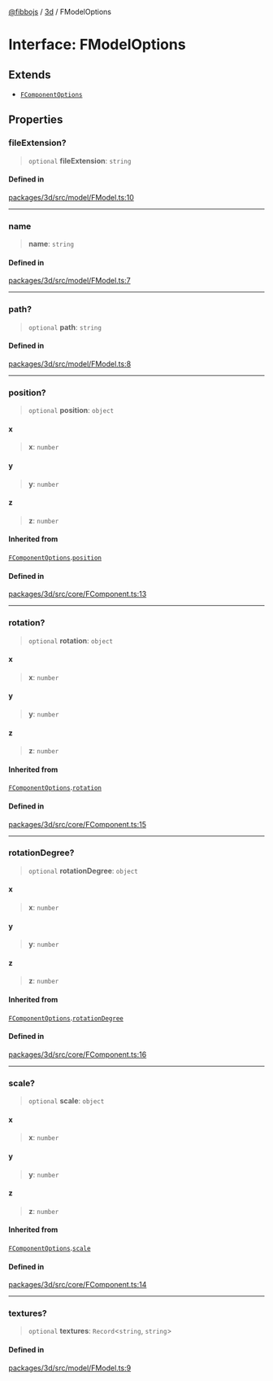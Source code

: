 [@fibbojs](/api/index) / [3d](/api/3d) / FModelOptions

# Interface: FModelOptions

## Extends

- [`FComponentOptions`](FComponentOptions.md)

## Properties

### fileExtension?

> `optional` **fileExtension**: `string`

#### Defined in

[packages/3d/src/model/FModel.ts:10](https://github.com/fibbojs/fibbo/blob/ca6e10de1cfed8b8d44a28a82c206333ede11c84/packages/3d/src/model/FModel.ts#L10)

***

### name

> **name**: `string`

#### Defined in

[packages/3d/src/model/FModel.ts:7](https://github.com/fibbojs/fibbo/blob/ca6e10de1cfed8b8d44a28a82c206333ede11c84/packages/3d/src/model/FModel.ts#L7)

***

### path?

> `optional` **path**: `string`

#### Defined in

[packages/3d/src/model/FModel.ts:8](https://github.com/fibbojs/fibbo/blob/ca6e10de1cfed8b8d44a28a82c206333ede11c84/packages/3d/src/model/FModel.ts#L8)

***

### position?

> `optional` **position**: `object`

#### x

> **x**: `number`

#### y

> **y**: `number`

#### z

> **z**: `number`

#### Inherited from

[`FComponentOptions`](FComponentOptions.md).[`position`](FComponentOptions.md#position)

#### Defined in

[packages/3d/src/core/FComponent.ts:13](https://github.com/fibbojs/fibbo/blob/ca6e10de1cfed8b8d44a28a82c206333ede11c84/packages/3d/src/core/FComponent.ts#L13)

***

### rotation?

> `optional` **rotation**: `object`

#### x

> **x**: `number`

#### y

> **y**: `number`

#### z

> **z**: `number`

#### Inherited from

[`FComponentOptions`](FComponentOptions.md).[`rotation`](FComponentOptions.md#rotation)

#### Defined in

[packages/3d/src/core/FComponent.ts:15](https://github.com/fibbojs/fibbo/blob/ca6e10de1cfed8b8d44a28a82c206333ede11c84/packages/3d/src/core/FComponent.ts#L15)

***

### rotationDegree?

> `optional` **rotationDegree**: `object`

#### x

> **x**: `number`

#### y

> **y**: `number`

#### z

> **z**: `number`

#### Inherited from

[`FComponentOptions`](FComponentOptions.md).[`rotationDegree`](FComponentOptions.md#rotationdegree)

#### Defined in

[packages/3d/src/core/FComponent.ts:16](https://github.com/fibbojs/fibbo/blob/ca6e10de1cfed8b8d44a28a82c206333ede11c84/packages/3d/src/core/FComponent.ts#L16)

***

### scale?

> `optional` **scale**: `object`

#### x

> **x**: `number`

#### y

> **y**: `number`

#### z

> **z**: `number`

#### Inherited from

[`FComponentOptions`](FComponentOptions.md).[`scale`](FComponentOptions.md#scale)

#### Defined in

[packages/3d/src/core/FComponent.ts:14](https://github.com/fibbojs/fibbo/blob/ca6e10de1cfed8b8d44a28a82c206333ede11c84/packages/3d/src/core/FComponent.ts#L14)

***

### textures?

> `optional` **textures**: `Record`\<`string`, `string`\>

#### Defined in

[packages/3d/src/model/FModel.ts:9](https://github.com/fibbojs/fibbo/blob/ca6e10de1cfed8b8d44a28a82c206333ede11c84/packages/3d/src/model/FModel.ts#L9)
